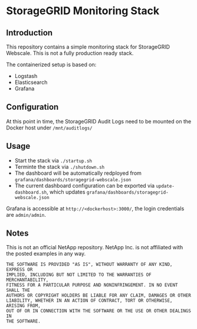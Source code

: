 # StorageGRID Monitoring Stack

## Introduction
This repository contains a simple monitoring stack for StorageGRID Webscale. This is not a fully production ready stack.

The containerized setup is based on:

* Logstash
* Elasticsearch
* Grafana

## Configuration

At this point in time, the StorageGRID Audit Logs need to be mounted on the Docker host under `/mnt/auditlogs/`

## Usage

* Start the stack via `./startup.sh`
* Terminte the stack via `./shutdown.sh`
* The dashboard will be automatically redployed from `grafana/dashboards/storagegrid-webscale.json`
* The current dashboard configuration can be exported via `update-dashboard.sh`, which updates `grafana/dashboards/storagegrid-webscale.json`

Grafana is accessible at `http://<dockerhost>:3000/`, the login credentials are `admin/admin`.

## Notes
This is not an official NetApp repository. NetApp Inc. is not affiliated with the posted examples in any way.

```
THE SOFTWARE IS PROVIDED "AS IS", WITHOUT WARRANTY OF ANY KIND, EXPRESS OR
IMPLIED, INCLUDING BUT NOT LIMITED TO THE WARRANTIES OF MERCHANTABILITY,
FITNESS FOR A PARTICULAR PURPOSE AND NONINFRINGEMENT. IN NO EVENT SHALL THE
AUTHORS OR COPYRIGHT HOLDERS BE LIABLE FOR ANY CLAIM, DAMAGES OR OTHER
LIABILITY, WHETHER IN AN ACTION OF CONTRACT, TORT OR OTHERWISE, ARISING FROM,
OUT OF OR IN CONNECTION WITH THE SOFTWARE OR THE USE OR OTHER DEALINGS IN
THE SOFTWARE.
```
